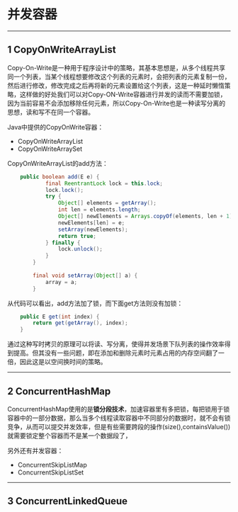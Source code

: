 # 并发容器

---
## 1 CopyOnWriteArrayList

Copy-On-Write是一种用于程序设计中的策略，其基本思想是，从多个线程共享同一个列表，当某个线程想要修改这个列表的元素时，会把列表的元素复制一份，然后进行修改，修改完成之后再将新的元素设置给这个列表，这是一种延时懒惰策略，这样做的好处我们可以对Copy-ON-Write容器进行并发的读而不需要加锁，因为当前容易不会添加移除任何元素，所以Copy-On-Write也是一种读写分离的思想，读和写不在同一个容器。

Java中提供的CopyOnWrite容器：

- CopyOnWriteArrayList
- CopyOnWriteArraySet

CopyOnWriteArrayList的add方法：

```java
    public boolean add(E e) {
            final ReentrantLock lock = this.lock;
            lock.lock();
            try {
                Object[] elements = getArray();
                int len = elements.length;
                Object[] newElements = Arrays.copyOf(elements, len + 1);
                newElements[len] = e;
                setArray(newElements);
                return true;
            } finally {
                lock.unlock();
            }
        }
    
        final void setArray(Object[] a) {
            array = a;
        }
```

从代码可以看出，add方法加了锁，而下面get方法则没有加锁：

```java
    public E get(int index) {
        return get(getArray(), index);
    }
```

通过这种写时拷贝的原理可以将读、写分离，使得并发场景下队列表的操作效率得到提高。但其没有一些问题，即在添加和删除元素时元素占用的内存空间翻了一倍，因此这是以空间换时间的策略。

---
## 2 ConcurrentHashMap

ConcurrentHashMap使用的是**锁分段技术**，加速容器里有多把锁，每把锁用于锁容器中的一部分数据，那么当多个线程读取容器中不同部分的数据时，就不会有锁竞争，从而可以提交并发效率，但是有些需要跨段的操作(size(),containsValue())就需要锁定整个容器而不是某一个数据段了，

另外还有并发容器：

- ConcurrentSkipListMap
- ConcurrentSkipListSet

---
## 3 ConcurrentLinkedQueue
